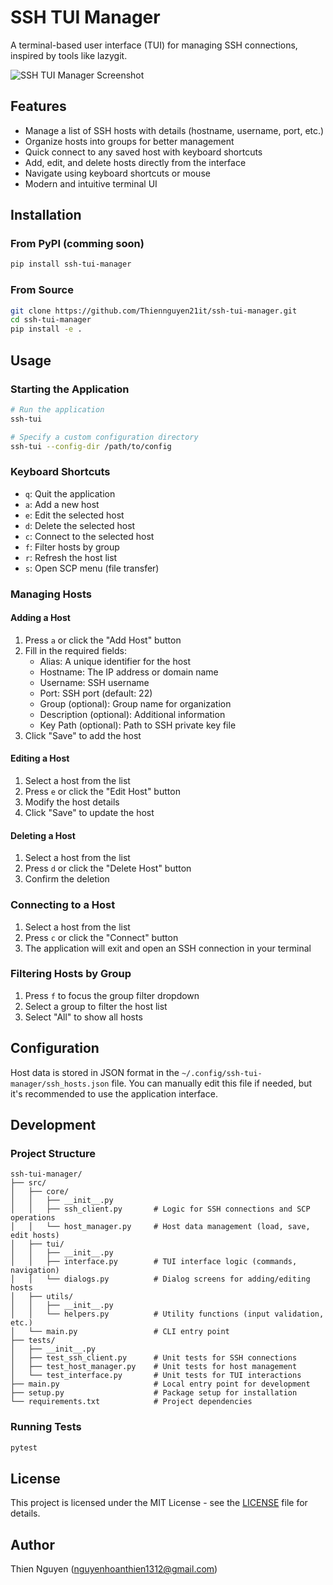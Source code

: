# SSH TUI Manager

A terminal-based user interface (TUI) for managing SSH connections, inspired by tools like lazygit.

![SSH TUI Manager Screenshot](https://via.placeholder.com/800x450.png?text=SSH+TUI+Manager+Screenshot)

## Features

- Manage a list of SSH hosts with details (hostname, username, port, etc.)
- Organize hosts into groups for better management
- Quick connect to any saved host with keyboard shortcuts
- Add, edit, and delete hosts directly from the interface
- Navigate using keyboard shortcuts or mouse
- Modern and intuitive terminal UI

## Installation

### From PyPI (comming soon)

```bash
pip install ssh-tui-manager
```

### From Source

```bash
git clone https://github.com/Thiennguyen21it/ssh-tui-manager.git
cd ssh-tui-manager
pip install -e .
```

## Usage

### Starting the Application

```bash
# Run the application
ssh-tui

# Specify a custom configuration directory
ssh-tui --config-dir /path/to/config
```

### Keyboard Shortcuts

- `q`: Quit the application
- `a`: Add a new host
- `e`: Edit the selected host
- `d`: Delete the selected host
- `c`: Connect to the selected host
- `f`: Filter hosts by group
- `r`: Refresh the host list
- `s`: Open SCP menu (file transfer)

### Managing Hosts

#### Adding a Host

1. Press `a` or click the "Add Host" button
2. Fill in the required fields:
   - Alias: A unique identifier for the host
   - Hostname: The IP address or domain name
   - Username: SSH username
   - Port: SSH port (default: 22)
   - Group (optional): Group name for organization
   - Description (optional): Additional information
   - Key Path (optional): Path to SSH private key file
3. Click "Save" to add the host

#### Editing a Host

1. Select a host from the list
2. Press `e` or click the "Edit Host" button
3. Modify the host details
4. Click "Save" to update the host

#### Deleting a Host

1. Select a host from the list
2. Press `d` or click the "Delete Host" button
3. Confirm the deletion

### Connecting to a Host

1. Select a host from the list
2. Press `c` or click the "Connect" button
3. The application will exit and open an SSH connection in your terminal

### Filtering Hosts by Group

1. Press `f` to focus the group filter dropdown
2. Select a group to filter the host list
3. Select "All" to show all hosts

## Configuration

Host data is stored in JSON format in the `~/.config/ssh-tui-manager/ssh_hosts.json` file. You can manually edit this file if needed, but it's recommended to use the application interface.

## Development

### Project Structure

```
ssh-tui-manager/
├── src/
│   ├── core/
│   │   ├── __init__.py
│   │   ├── ssh_client.py       # Logic for SSH connections and SCP operations
│   │   └── host_manager.py     # Host data management (load, save, edit hosts)
│   ├── tui/
│   │   ├── __init__.py
│   │   ├── interface.py        # TUI interface logic (commands, navigation)
│   │   └── dialogs.py          # Dialog screens for adding/editing hosts
│   ├── utils/
│   │   ├── __init__.py
│   │   └── helpers.py          # Utility functions (input validation, etc.)
│   └── main.py                 # CLI entry point
├── tests/
│   ├── __init__.py
│   ├── test_ssh_client.py      # Unit tests for SSH connections
│   ├── test_host_manager.py    # Unit tests for host management
│   └── test_interface.py       # Unit tests for TUI interactions
├── main.py                     # Local entry point for development
├── setup.py                    # Package setup for installation
└── requirements.txt            # Project dependencies
```

### Running Tests

```bash
pytest
```

## License

This project is licensed under the MIT License - see the [LICENSE](LICENSE) file for details.

## Author

Thien Nguyen (nguyenhoanthien1312@gmail.com)
